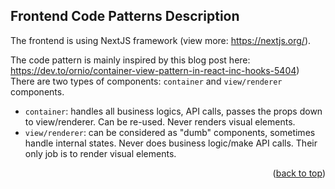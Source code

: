 ## Frontend Code Patterns Description

<a name="top"/>

The frontend is using NextJS framework (view more: https://nextjs.org/). 

The code pattern is mainly inspired by this blog post here: https://dev.to/ornio/container-view-pattern-in-react-inc-hooks-5404)
There are two types of components: `container` and `view/renderer` components.

* `container`: handles all business logics, API calls, passes the props down to view/renderer. Can be re-used. Never renders visual elements.
* `view/renderer`: can be considered as "dumb" components, sometimes handle internal states. Never does business logic/make API calls. Their only job is to render visual elements.

<p align="right">(<a href="#top">back to top</a>)</p>
